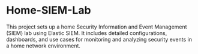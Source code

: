 # Home-SIEM-Lab
This project sets up a home Security Information and Event Management (SIEM) lab using Elastic SIEM. It includes detailed configurations, dashboards, and use cases for monitoring and analyzing security events in a home network environment.
